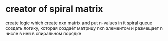 # creator of spiral matrix
create logic which create nxn matrix and put n-values in it spiral queue
создать логику, которая создаёт матрицу nxn элементом и размещает n числе в ней в спиральном порядке
